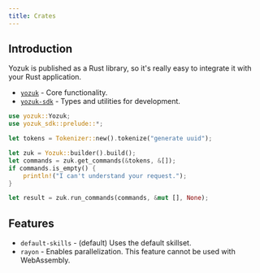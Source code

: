 ```yaml
---
title: Crates
---
```


## Introduction

Yozuk is published as a Rust library, so it's really easy to integrate it with your Rust application.

- [`yozuk`](https://crates.io/crates/yozuk) - Core functionality.
- [`yozuk-sdk`](https://crates.io/crates/yozuk-sdk) - Types and utilities for development.

```Rust
use yozuk::Yozuk;
use yozuk_sdk::prelude::*;

let tokens = Tokenizer::new().tokenize("generate uuid");

let zuk = Yozuk::builder().build();
let commands = zuk.get_commands(&tokens, &[]);
if commands.is_empty() {
    println!("I can't understand your request.");
}

let result = zuk.run_commands(commands, &mut [], None);
```

## Features

- `default-skills` - (default) Uses the default skillset.
- `rayon` - Enables parallelization. This feature cannot be used with WebAssembly.